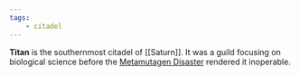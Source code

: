 ```yaml
---
tags:
	- citadel
---
```

**Titan** is the southernmost citadel of [[Saturn]]. It was a guild focusing on biological science before the [Metamutagen Disaster](../../Metamutagen.md#Disaster) rendered it inoperable.